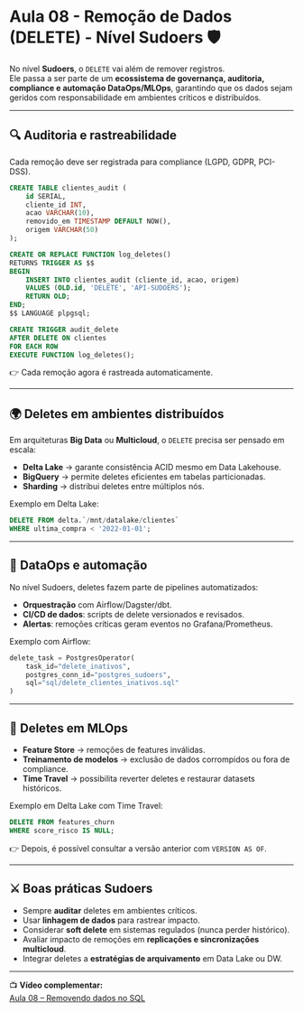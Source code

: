 # Aula 08 - Remoção de Dados (DELETE) - Nível Sudoers 🛡️

No nível **Sudoers**, o `DELETE` vai além de remover registros.  
Ele passa a ser parte de um **ecossistema de governança, auditoria, compliance e automação DataOps/MLOps**, garantindo que os dados sejam geridos com responsabilidade em ambientes críticos e distribuídos.

---

## 🔍 Auditoria e rastreabilidade

Cada remoção deve ser registrada para compliance (LGPD, GDPR, PCI-DSS).  

```sql
CREATE TABLE clientes_audit (
    id SERIAL,
    cliente_id INT,
    acao VARCHAR(10),
    removido_em TIMESTAMP DEFAULT NOW(),
    origem VARCHAR(50)
);

CREATE OR REPLACE FUNCTION log_deletes()
RETURNS TRIGGER AS $$
BEGIN
    INSERT INTO clientes_audit (cliente_id, acao, origem)
    VALUES (OLD.id, 'DELETE', 'API-SUDOERS');
    RETURN OLD;
END;
$$ LANGUAGE plpgsql;

CREATE TRIGGER audit_delete
AFTER DELETE ON clientes
FOR EACH ROW
EXECUTE FUNCTION log_deletes();
```

👉 Cada remoção agora é rastreada automaticamente.

---

## 🌍 Deletes em ambientes distribuídos

Em arquiteturas **Big Data** ou **Multicloud**, o `DELETE` precisa ser pensado em escala:  

- **Delta Lake** → garante consistência ACID mesmo em Data Lakehouse.  
- **BigQuery** → permite deletes eficientes em tabelas particionadas.  
- **Sharding** → distribui deletes entre múltiplos nós.  

Exemplo em Delta Lake:

```sql
DELETE FROM delta.`/mnt/datalake/clientes`
WHERE ultima_compra < '2022-01-01';
```

---

## 🤖 DataOps e automação

No nível Sudoers, deletes fazem parte de pipelines automatizados:  

- **Orquestração** com Airflow/Dagster/dbt.  
- **CI/CD de dados**: scripts de delete versionados e revisados.  
- **Alertas**: remoções críticas geram eventos no Grafana/Prometheus.  

Exemplo com Airflow:

```python
delete_task = PostgresOperator(
    task_id="delete_inativos",
    postgres_conn_id="postgres_sudoers",
    sql="sql/delete_clientes_inativos.sql"
)
```

---

## 🧬 Deletes em MLOps

- **Feature Store** → remoções de features inválidas.  
- **Treinamento de modelos** → exclusão de dados corrompidos ou fora de compliance.  
- **Time Travel** → possibilita reverter deletes e restaurar datasets históricos.  

Exemplo em Delta Lake com Time Travel:

```sql
DELETE FROM features_churn
WHERE score_risco IS NULL;
```

👉 Depois, é possível consultar a versão anterior com `VERSION AS OF`.

---

## ⚔️ Boas práticas Sudoers

- Sempre **auditar** deletes em ambientes críticos.  
- Usar **linhagem de dados** para rastrear impacto.  
- Considerar **soft delete** em sistemas regulados (nunca perder histórico).  
- Avaliar impacto de remoções em **replicações e sincronizações multicloud**.  
- Integrar deletes a **estratégias de arquivamento** em Data Lake ou DW.  

---

📺 **Vídeo complementar:**  
[Aula 08 – Removendo dados no SQL](www.youtube.com/watch?v=u8C4WDZ1y5s&list=PLD3-a_5KsN3nuXukrq8kCYtxnZR4FD2nJ&index=18) 
